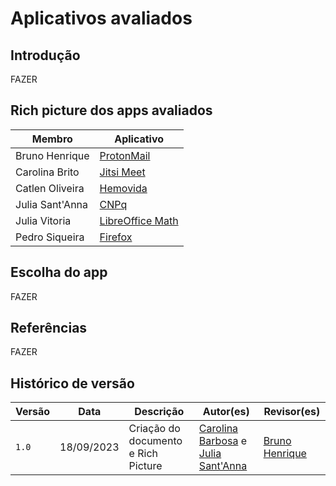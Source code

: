# Aplicativos avaliados

## Introdução
FAZER
## Rich picture dos apps avaliados

|Membro|	Aplicativo|
|------------------|-------------|
Bruno Henrique| [ProtonMail](../assets/RichPictureProj01-Bruno.png)
Carolina Brito| [Jitsi Meet](../assets/RichPictureProj01Carolina.png)
Catlen Oliveira| [Hemovida](../assets/RichPictureProj01_Catlen.png) 
Julia Sant'Anna| [CNPq](../assets/RichPictureProj01-JuliaSantAnna.png)
Julia Vitoria| [LibreOffice Math](../assets/RichPictureProj01-JuliaVitoria.png)
Pedro Siqueira| [Firefox](../assets/RichPicture-Pedro.jpg)


## Escolha do app
FAZER

## Referências

FAZER

## Histórico de versão

Versão  |   Data   | Descrição | Autor(es) | Revisor(es)
--------- | ------ | ------ | ---------- | ----------
 `1.0` | 18/09/2023 | Criação do documento e Rich Picture | [Carolina Barbosa](https://github.com/CarolinaBarb) e [Julia Sant'Anna](https://github.com/JuliaSSouza)| [Bruno Henrique](https://github.com/BrunoHenrique00)
